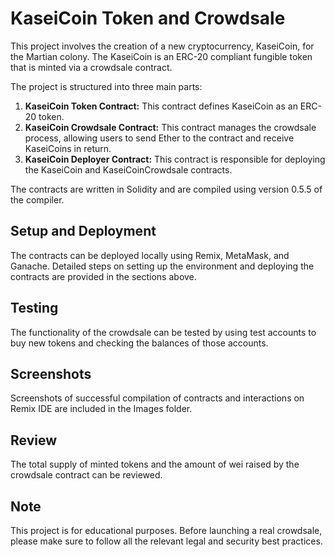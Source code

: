 # KaseiCoin Token and Crowdsale

This project involves the creation of a new cryptocurrency, KaseiCoin, for the Martian colony. The KaseiCoin is an ERC-20 compliant fungible token that is minted via a crowdsale contract. 

The project is structured into three main parts:

1. **KaseiCoin Token Contract:** This contract defines KaseiCoin as an ERC-20 token.
2. **KaseiCoin Crowdsale Contract:** This contract manages the crowdsale process, allowing users to send Ether to the contract and receive KaseiCoins in return.
3. **KaseiCoin Deployer Contract:** This contract is responsible for deploying the KaseiCoin and KaseiCoinCrowdsale contracts.

The contracts are written in Solidity and are compiled using version 0.5.5 of the compiler. 

## Setup and Deployment

The contracts can be deployed locally using Remix, MetaMask, and Ganache. Detailed steps on setting up the environment and deploying the contracts are provided in the sections above.

## Testing

The functionality of the crowdsale can be tested by using test accounts to buy new tokens and checking the balances of those accounts.

## Screenshots

Screenshots of successful compilation of contracts and interactions on Remix IDE are included in the Images folder.

## Review 

The total supply of minted tokens and the amount of wei raised by the crowdsale contract can be reviewed.

## Note

This project is for educational purposes. Before launching a real crowdsale, please make sure to follow all the relevant legal and security best practices.
